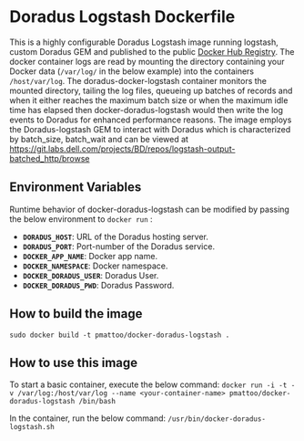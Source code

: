 # Doradus Logstash Dockerfile

This is a highly configurable Doradus Logstash image running logstash, custom Doradus GEM and published to the public <a href="https://registry.hub.docker.com/">Docker Hub Registry</a>.  The docker container logs are read by mounting the directory containing your Docker data (`/var/log/` in the below example) into the containers `/host/var/log`. The doradus-docker-logstash container monitors the mounted directory, tailing the log files, queueing up batches of records and when it either reaches the maximum batch size or when the maximum idle time has elapsed then docker-doradus-logstash would then write the log events to Doradus for enhanced performance reasons. The image employs the Doradus-logstash GEM to interact with Doradus which is characterized by batch_size, batch_wait and can be viewed at https://git.labs.dell.com/projects/BD/repos/logstash-output-batched_http/browse

## Environment Variables

Runtime behavior of docker-doradus-logstash can be modified by passing the below environment to `docker run` :

 * **`DORADUS_HOST`**: URL of the Doradus hosting server. 
 * **`DORADUS_PORT`**: Port-number of the Doradus service. 
 * **`DOCKER_APP_NAME`**: Docker app name. 
 * **`DOCKER_NAMESPACE`**: Docker namespace.  
 * **`DOCKER_DORADUS_USER`**: Doradus User.
 * **`DOCKER_DORADUS_PWD`**: Doradus Password.
 
## How to build the image

`sudo docker build -t pmattoo/docker-doradus-logstash .`

## How to use this image

To start a basic container, execute the below command:
`docker run -i -t -v /var/log:/host/var/log --name <your-container-name> pmattoo/docker-doradus-logstash /bin/bash`

In the container, run the below command:
`/usr/bin/docker-doradus-logstash.sh`